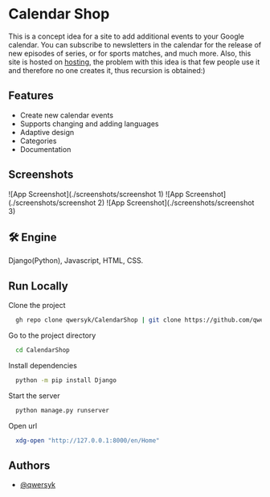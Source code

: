 
# Calendar Shop

This is a concept idea for a site to add additional events to your Google calendar. You can subscribe to newsletters in the calendar for the release of new episodes of series, or for sports matches, and much more. Also, this site is hosted on [hosting](http://calendarshop.pythonanywhere.com/en/Home/), the problem with this idea is that few people use it and therefore no one creates it, thus recursion is obtained:)

## Features

- Create new calendar events 
- Supports changing and adding languages
- Adaptive design
- Categories
- Documentation


## Screenshots

![App Screenshot](./screenshots/screenshot 1)
![App Screenshot](./screenshots/screenshot 2)
![App Screenshot](./screenshots/screenshot 3)


## 🛠 Engine
Django(Python), Javascript, HTML, CSS.


## Run Locally

Clone the project

```bash
  gh repo clone qwersyk/CalendarShop | git clone https://github.com/qwersyk/CalendarShop.git
```

Go to the project directory

```bash
  cd CalendarShop
```

Install dependencies

```bash
  python -m pip install Django
```

Start the server

```bash
  python manage.py runserver
```

Open url

```bash
  xdg-open "http://127.0.0.1:8000/en/Home"
```

## Authors

- [@qwersyk](https://www.github.com/qwersyk)
